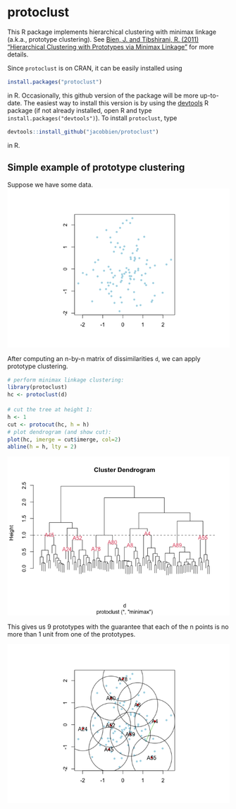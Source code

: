 
<!-- README.md is generated from README.Rmd. Please edit that file -->

# protoclust

This R package implements hierarchical clustering with minimax linkage
(a.k.a., prototype clustering). See [Bien, J. and Tibshirani, R. (2011)
“Hierarchical Clustering with Prototypes via Minimax
Linkage”](http://www-bcf.usc.edu/~jbien/papers/jasa2011minimax.pdf) for
more details.

Since `protoclust` is on CRAN, it can be easily installed using

``` r
install.packages("protoclust")
```

in R. Occasionally, this github version of the package will be more
up-to-date. The easiest way to install this version is by using the
[devtools](https://CRAN.R-project.org/package=devtools) R package (if
not already installed, open R and type `install.packages("devtools")`).
To install `protoclust`, type

``` r
devtools::install_github("jacobbien/protoclust")
```

in R.

## Simple example of prototype clustering

Suppose we have some data. ![](README_figs/data-1.png)<!-- -->

After computing an n-by-n matrix of dissimilarities `d`, we can apply
prototype clustering.

``` r
# perform minimax linkage clustering:
library(protoclust)
hc <- protoclust(d)

# cut the tree at height 1:
h <- 1
cut <- protocut(hc, h = h)
# plot dendrogram (and show cut):
plot(hc, imerge = cut$imerge, col=2)
abline(h = h, lty = 2)
```

![](README_figs/dendrogram-1.png)<!-- -->

This gives us 9 prototypes with the guarantee that each of the n points
is no more than 1 unit from one of the prototypes.

![](README_figs/dataclusters-1.png)<!-- -->
